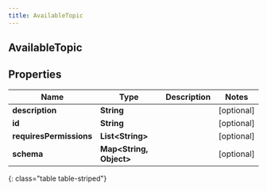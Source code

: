 ```yaml
---
title: AvailableTopic
---
```

## AvailableTopic


## Properties

| Name | Type | Description | Notes |
| ------------ | ------------- | ------------- | ------------- |
| **description** | **String** |  |  [optional] |
| **id** | **String** |  |  [optional] |
| **requiresPermissions** | **List&lt;String&gt;** |  |  [optional] |
| **schema** | **Map&lt;String, Object&gt;** |  |  [optional] |
{: class="table table-striped"}



